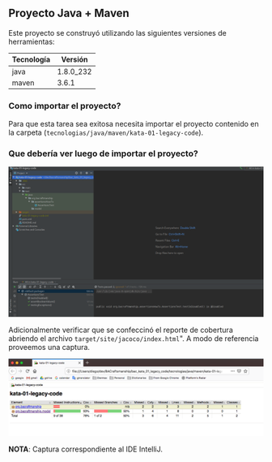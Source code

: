 ## Proyecto Java + Maven

Este proyecto se construyó utilizando las siguientes versiones de herramientas:

| Tecnología | Versión   |
| ---------- | -------   |
| java       | 1.8.0_232 |
| maven      | 3.6.1     |

### Como importar el proyecto?

Para que esta tarea sea exitosa necesita importar el proyecto contenido en la carpeta (`tecnologias/java/maven/kata-01-legacy-code`).


### Que debería ver luego de importar el proyecto?

![test_status](/tecnologias/java/maven/kata-01-legacy-code/images/test_status.png)

Adicionalmente verificar que se confeccinó el reporte de cobertura abriendo el archivo `target/site/jacoco/index.html`". A modo de referencia proveemos una captura.

![test_coverage](/tecnologias/java/maven/kata-01-legacy-code/images/test_coverage.png)
 
**NOTA**: Captura correspondiente al IDE IntelliJ.

